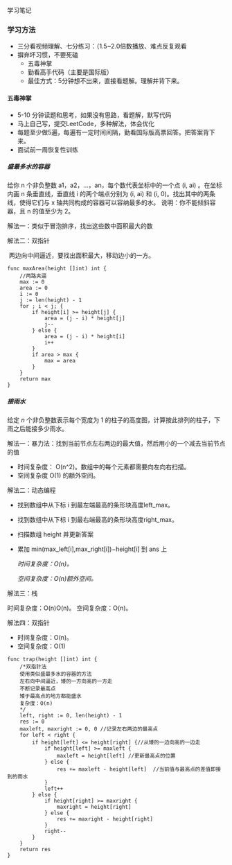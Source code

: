 学习笔记

### 学习方法

* 三分看视频理解、七分练习：（1.5~2.0倍数播放、难点反复观看
* 摒弃坏习惯，不要死磕
   * 五毒神掌
   * 勤看高手代码（主要是国际版）
   * 最佳方式：5分钟想不出来，直接看题解。理解并背下来。

#### 五毒神掌

* 5-10 分钟读题和思考，如果没有思路，看题解，默写代码
* 马上自己写，提交LeetCode，多种解法，体会优化
* 每题至少做5遍，每遍有一定时间间隔，勤看国际版高票回答。把答案背下来。
* 面试前一周恢复性训练



##### 盛最多水的容器

给你 n 个非负整数 a1，a2，...，an，每个数代表坐标中的一个点 (i, ai) 。在坐标内画 n 条垂直线，垂直线 i 的两个端点分别为 (i, ai) 和 (i, 0)。找出其中的两条线，使得它们与 x 轴共同构成的容器可以容纳最多的水。 说明：你不能倾斜容器，且 n 的值至少为 2。

解法一：类似于冒泡排序，找出这些数中面积最大的数

解法二：双指针

​	两边向中间逼近，要找出面积最大，移动边小的一方。

```
func maxArea(height []int) int {
    //两路夹逼
    max := 0
    area := 0
    i := 0
    j := len(height) - 1
    for ; i < j; {
        if height[i] >= height[j] {
            area = (j - i) * height[j]
            j--
        } else {
            area = (j - i) * height[i]
            i++
        }
        if area > max {
            max = area
        }
    }
    return max
}
```

##### 接雨水

给定 *n* 个非负整数表示每个宽度为 1 的柱子的高度图，计算按此排列的柱子，下雨之后能接多少雨水。 

解法一：暴力法：找到当前节点左右两边的最大值，然后用小的一个减去当前节点的值

- 时间复杂度： O(n^2)。数组中的每个元素都需要向左向右扫描。
- 空间复杂度 O(1) 的额外空间。

解法二：动态编程

* 找到数组中从下标 i 到最左端最高的条形块高度left_max。

* 找到数组中从下标 i 到最右端最高的条形块高度right_max。

* 扫描数组 height 并更新答案

* 累加 min(max_left[i],max_right[i])−height[i] 到 ans 上

  *时间复杂度：O(n)。*

  *空间复杂度：O(n)额外空间。*  

解法三：栈

时间复杂度：O(n)O(n)。
空间复杂度：O(n)。

解法四：双指针

- 时间复杂度：O(n)。
- 空间复杂度：O(1)

```
func trap(height []int) int {
    /*双指针法
    使用类似盛最多水的容器的方法
    左右向中间逼近，矮的一方向高的一方走
    不断记录最高点
    矮于最高点的地方都能盛水
    复杂度：O(n) 
    */
    left, right := 0, len(height) - 1
    res := 0
    maxleft, maxright := 0, 0 //记录左右两边的最高点
    for left < right {
        if height[left] <= height[right] {//从矮的一边向高的一边走
            if height[left] >= maxleft { 
                maxleft = height[left] //更新最高点的位置
            } else {
                res += maxleft - height[left]  //当前值与最高点的差值即接到的雨水
            }
            left++
        } else {
            if height[right] >= maxright {
                maxright = height[right]
            } else {
                res += maxright - height[right]
            }
            right--
        }
    }
    return res
}
```

